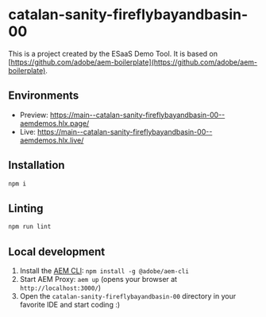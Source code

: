 # catalan-sanity-fireflybayandbasin-00
This is a project created by the ESaaS Demo Tool. It is based on [https://github.com/adobe/aem-boilerplate](https://github.com/adobe/aem-boilerplate).

## Environments
- Preview: https://main--catalan-sanity-fireflybayandbasin-00--aemdemos.hlx.page/
- Live: https://main--catalan-sanity-fireflybayandbasin-00--aemdemos.hlx.live/

## Installation

```sh
npm i
```

## Linting

```sh
npm run lint
```

## Local development

1. Install the [AEM CLI](https://github.com/adobe/helix-cli): `npm install -g @adobe/aem-cli`
1. Start AEM Proxy: `aem up` (opens your browser at `http://localhost:3000/`)
1. Open the `catalan-sanity-fireflybayandbasin-00` directory in your favorite IDE and start coding :)
